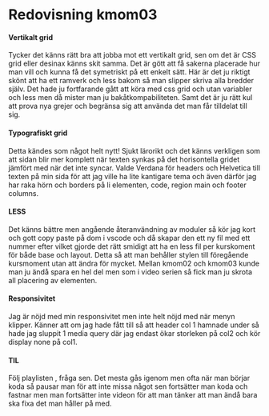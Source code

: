 ---
---
Redovisning kmom03
=========================

#### Vertikalt grid 
Tycker det känns rätt bra att jobba mot ett vertikalt grid, sen om det är CSS grid eller desinax känns skit samma. Det är gött att få sakerna placerade hur man vill och kunna få det symetriskt på ett enkelt sätt. Här är det ju riktigt skönt att ha ett ramverk och less bakom så man slipper skriva alla bredder själv. Det hade ju fortfarande gått att köra med css grid och utan variabler och less men då mister man ju bakåtkompabiliteten. Samt det är ju rätt kul att prova nya grejer och begränsa sig att använda det man får tilldelat till sig.

#### Typografiskt grid
Detta kändes som något helt nytt! Sjukt lärorikt och det känns verkligen som att sidan blir mer komplett när texten synkas på det horisontella gridet jämfört med när det inte syncar. Valde Verdana för headers och Helvetica till texten på min sida för att jag ville ha lite kantigare tema och även därför jag har raka hörn och borders på li elementen, code, region main och footer columns.

#### LESS
Det känns bättre men angående återanvändning av moduler så kör jag kort och gott copy paste på dom i vscode och då skapar den ett ny fil med ett nummer efter vilket gjorde det rätt smidigt att ha en less fil per kurskoment för både base och layout. Detta så att man behåller stylen till föregående kursmoment utan att ändra för mycket. Mellan kmom02 och kmom03 kunde man ju ändå spara en hel del men som i video serien så fick man ju skrota all placering av elementen.

#### Responsivitet
Jag är nöjd med min responsivitet men inte helt nöjd med när menyn klipper. Känner att om jag hade fått till så att header col 1 hamnade under så hade jag sluppit 1 media query där jag endast ökar storleken på col2 och kör display none på col1.

#### TIL
Följ playlisten , fråga sen. Det mesta gås igenom men ofta när man börjar koda så pausar man för att inte missa något sen fortsätter man koda och fastnar men man fortsätter inte videon för att man tänker att man ändå bara ska fixa det man håller på med.